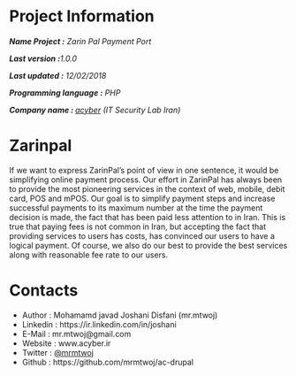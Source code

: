 # Project Information
<p><b><h6>Name Project :</b> Zarin Pal Payment Port</p>
<p><b>Last version  :</b>1.0.0</p>
<p><b>Last updated :</b> 12/02/2018</p>
<p><b>Programming language :</b> PHP</p>
<p><b>Company name : </b><a target="_black" href="http://acyber.ir">acyber</a> (IT Security Lab Iran)</p></h6>

# Zarinpal
If we want to express ZarinPal’s point of view in one sentence, it would be simplifying online payment process. Our effort in ZarinPal has always been to provide the most pioneering services in the context of web, mobile, debit card, POS and mPOS. Our goal is to simplify payment steps and increase successful payments to its maximum number at the time the payment decision is made, the fact that has been paid less attention to in Iran. This is true that paying fees is not common in Iran, but accepting the fact that providing services to users has costs, has convinced our users to have a logical payment. Of course, we also do our best to provide the best services along with reasonable fee rate to our users.

# Contacts
<ul>
<li>   Author      :   Mohamamd javad Joshani Disfani (mr.mtwoj)
<li>   Linkedin    :   https://ir.linkedin.com/in/joshani
<li>   E-Mail      :   mr.mtwoj@gmail.com
<li>   Website     :   www.acyber.ir
<li>   Twitter     :   <a href="https://twitter.com/MrMtwoj">@mrmtwoj</a>
<li>   Github      :   https://github.com/mrmtwoj/ac-drupal
</ul>
